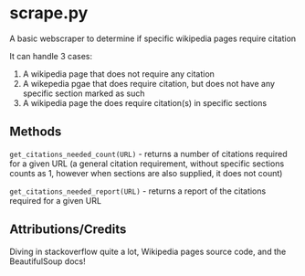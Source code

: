 # scrape.py

A basic webscraper to determine if specific wikipedia pages require citation

It can handle 3 cases:

1. A wikipedia page that does not require any citation
2. A wikepedia pgae that does require citation, but does not have any specific section marked as such
3. A wikipedia page the does require citation(s) in specific sections

## Methods

`get_citations_needed_count(URL)` - returns a number of citations required for a given URL (a general citation requirement, without specific sections counts as 1, however when sections are also supplied, it does not count)

`get_citations_needed_report(URL)` - returns a report of the citations required for a given URL

## Attributions/Credits

 Diving in stackoverflow quite a lot, Wikipedia pages source code, and the BeautifulSoup docs!